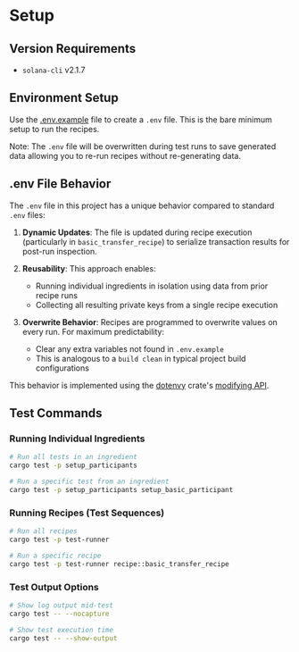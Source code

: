 # Setup

## Version Requirements
- `solana-cli` v2.1.7

## Environment Setup
Use the [.env.example](../.env.example) file to create a `.env` file.
This is the bare minimum setup to run the recipes.

Note: The `.env` file will be overwritten during test runs to save generated data allowing you to re-run recipes without re-generating data.

## .env File Behavior
The `.env` file in this project has a unique behavior compared to standard `.env` files:

1. **Dynamic Updates**: The file is updated during recipe execution (particularly in `basic_transfer_recipe`) to serialize transaction results for post-run inspection.

2. **Reusability**: This approach enables:
   - Running individual ingredients in isolation using data from prior recipe runs
   - Collecting all resulting private keys from a single recipe execution

3. **Overwrite Behavior**: Recipes are programmed to overwrite values on every run. For maximum predictability:
   - Clear any extra variables not found in `.env.example`
   - This is analogous to a `build clean` in typical project build configurations

This behavior is implemented using the [dotenvy](https://github.com/allan2/dotenvy) crate's [modifying API](https://github.com/allan2/dotenvy/blob/main/README.md#modifying-api).

## Test Commands

### Running Individual Ingredients

```bash
# Run all tests in an ingredient
cargo test -p setup_participants

# Run a specific test from an ingredient
cargo test -p setup_participants setup_basic_participant
```

### Running Recipes (Test Sequences)

```bash
# Run all recipes
cargo test -p test-runner

# Run a specific recipe
cargo test -p test-runner recipe::basic_transfer_recipe
```

### Test Output Options

```bash
# Show log output mid-test
cargo test -- --nocapture

# Show test execution time
cargo test -- --show-output

```